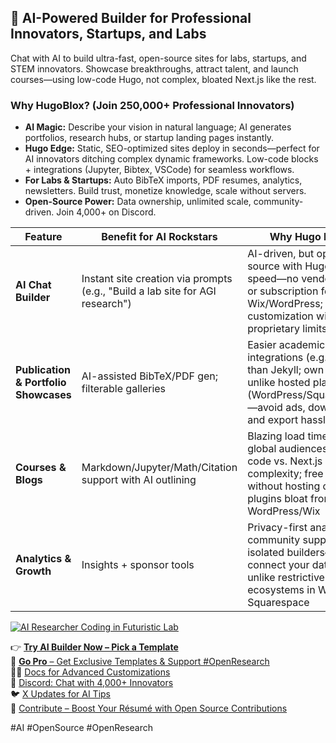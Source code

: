 ## 🚀 AI-Powered Builder for Professional Innovators, Startups, and Labs

Chat with AI to build ultra-fast, open-source sites for labs, startups, and STEM innovators. Showcase breakthroughs, attract talent, and launch courses—using low-code Hugo, not complex, bloated Next.js like the rest.

### Why HugoBlox? (Join 250,000+ Professional Innovators)
- **AI Magic:** Describe your vision in natural language; AI generates portfolios, research hubs, or startup landing pages instantly.
- **Hugo Edge:** Static, SEO-optimized sites deploy in seconds—perfect for AI innovators ditching complex dynamic frameworks. Low-code blocks + integrations (Jupyter, Bibtex, VSCode) for seamless workflows.
- **For Labs & Startups:** Auto BibTeX imports, PDF resumes, analytics, newsletters. Build trust, monetize knowledge, scale without servers.
- **Open-Source Power:** Data ownership, unlimited scale, community-driven. Join 4,000+ on Discord.

| Feature | Benefit for AI Rockstars | Why Hugo Blox? |
|---------|--------------------------|----------------|
| **AI Chat Builder** | Instant site creation via prompts (e.g., "Build a lab site for AGI research") | AI-driven, but open-source with Hugo's static speed—no vendor lock-in or subscription fees like Wix/WordPress; full customization without proprietary limits |
| **Publication & Portfolio Showcases** | AI-assisted BibTeX/PDF gen; filterable galleries | Easier academic integrations (e.g., Zotero) than Jekyll; own your data unlike hosted platforms (WordPress/Squarespace)—avoid ads, downtime, and export hassles |
| **Courses & Blogs** | Markdown/Jupyter/Math/Citation support with AI outlining | Blazing load times for global audiences; low-code vs. Next.js complexity; free scaling without hosting costs or plugins bloat from WordPress/Wix |
| **Analytics & Growth** | Insights + sponsor tools | Privacy-first analytics; community support beats isolated builders—connect your data freely, unlike restrictive ecosystems in Wix or Squarespace |

[![AI Researcher Coding in Futuristic Lab](https://user-images.githubusercontent.com/7537639/169704437-91db68fd-4e3a-4630-8bed-fa96745ab050.jpg)](https://hugoblox.com/templates/)

👉 [**Try AI Builder Now – Pick a Template**](https://hugoblox.com/templates/)  
💎 [**Go Pro** – Get Exclusive Templates & Support #OpenResearch](https://hugoblox.com/pro/)  
👩‍💻 [Docs for Advanced Customizations](https://docs.hugoblox.com/)  
💬 [Discord: Chat with 4,000+ Innovators](https://discord.gg/z8wNYzb)  
🐦 [X Updates for AI Tips](https://x.com/BuildLore)  
🌈 [Contribute – Boost Your Résumé with Open Source Contributions](https://github.com/HugoBlox/hugo-blox-builder/blob/main/CONTRIBUTING.md)

#AI #OpenSource #OpenResearch
